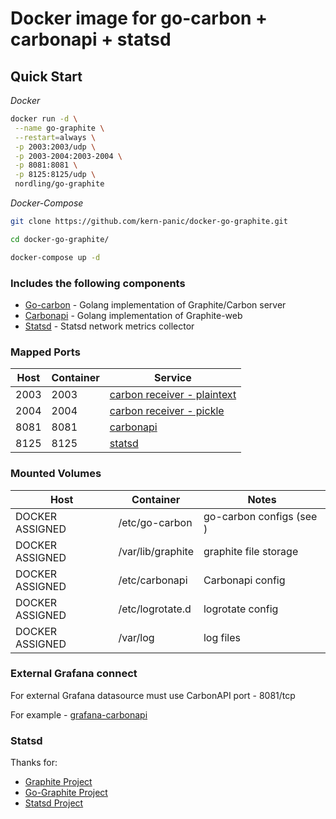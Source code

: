 # Docker image for go-carbon + carbonapi + statsd

## Quick Start

*Docker*

```sh
docker run -d \
 --name go-graphite \
 --restart=always \
 -p 2003:2003/udp \
 -p 2003-2004:2003-2004 \
 -p 8081:8081 \
 -p 8125:8125/udp \
 nordling/go-graphite
```

*Docker-Compose*

```sh
git clone https://github.com/kern-panic/docker-go-graphite.git

cd docker-go-graphite/

docker-compose up -d
```

### Includes the following components

* [Go-carbon](https://github.com/lomik/go-carbon) - Golang implementation of Graphite/Carbon server
* [Carbonapi](https://github.com/go-graphite/carbonapi) - Golang implementation of Graphite-web
* [Statsd](https://github.com/statsd/statsd) - Statsd network metrics collector

### Mapped Ports

Host | Container | Service
---- | --------- | -------------------------------------------------------------------------------------------------------------------
2003 |      2003 | [carbon receiver - plaintext](http://graphite.readthedocs.io/en/latest/feeding-carbon.html#the-plaintext-protocol)
2004 |      2004 | [carbon receiver - pickle](http://graphite.readthedocs.io/en/latest/feeding-carbon.html#the-pickle-protocol)
8081 |      8081 | [carbonapi](https://github.com/go-graphite/carbonapi)
8125 |      8125 | [statsd](https://github.com/statsd/statsd)

### Mounted Volumes

Host              | Container                  | Notes
----------------- | -------------------------- | -------------------------------
DOCKER ASSIGNED   | /etc/go-carbon             | go-carbon configs (see )
DOCKER ASSIGNED   | /var/lib/graphite          | graphite file storage
DOCKER ASSIGNED   | /etc/carbonapi             | Carbonapi config
DOCKER ASSIGNED   | /etc/logrotate.d           | logrotate config
DOCKER ASSIGNED   | /var/log                   | log files

### External Grafana connect

For external Grafana datasource must use CarbonAPI port - 8081/tcp

For example - [grafana-carbonapi](https://github.com/go-graphite/docker-go-graphite/blob/master/conf/etc/grafana/provisioning/datasources/carbonapi.yaml)

### Statsd

Thanks for:
 
* [Graphite Project](https://github.com/graphite-project/docker-graphite-statsd)
* [Go-Graphite Project](https://github.com/go-graphite)
* [Statsd Project](https://github.com/statsd/statsd)
